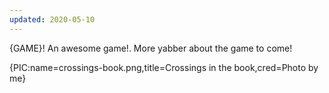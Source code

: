 ```yaml
---
updated: 2020-05-10
---
```


{GAME}! An awesome game!. More yabber about the game to come!

{PIC:name=crossings-book.png,title=Crossings in the book,cred=Photo by me}
